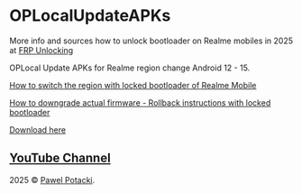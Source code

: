# OPLocalUpdateAPKs

More info and sources how to unlock bootloader on Realme mobiles in 2025 at [FRP Unlocking](https://frpunlocking.com)

OPLocal Update APKs for Realme region change Android 12 - 15.

[How to switch the region with locked bootloader of Realme Mobile](https://frpunlocking.com/change-the-region-of-a-realme-device-with-locked-bootloader/)

[How to downgrade actual firmware - Rollback instructions with locked bootloader](https://frpunlocking.com/rollback-realme-phone-via-rollback-package/)

[Download here](https://github.com/frpunlocking-com/OPLocalUpdateAPKs/releases/tag/12-15)

## [YouTube Channel](https://www.youtube.com/@FRPUnlocking_com)

2025 © [Pawel Potacki](https://potacki.com).
